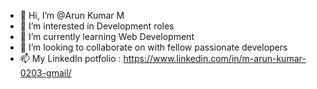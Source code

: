- 👋 Hi, I’m @Arun Kumar M
- 👀 I’m interested in Development roles
- 🌱 I’m currently learning Web Development 
- 💞️ I’m looking to collaborate on with fellow passionate developers
- 📫 My LinkedIn potfolio : https://www.linkedin.com/in/m-arun-kumar-0203-gmail/
<!---
ArunKumar235/ArunKumar235 is a ✨ special ✨ repository because its `README.md` (this file) appears on your GitHub profile.
You can click the Preview link to take a look at your changes.
--->

